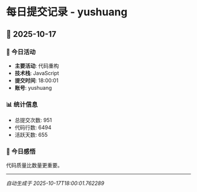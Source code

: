# 每日提交记录 - yushuang

## 📅 2025-10-17

### 🎯 今日活动
- **主要活动**: 代码重构
- **技术栈**: JavaScript
- **提交时间**: 18:00:01
- **账号**: yushuang

### 📊 统计信息
- 总提交次数: 951
- 代码行数: 6494
- 活跃天数: 655

### 💭 今日感悟
代码质量比数量更重要。

---
*自动生成于 2025-10-17T18:00:01.762289*
